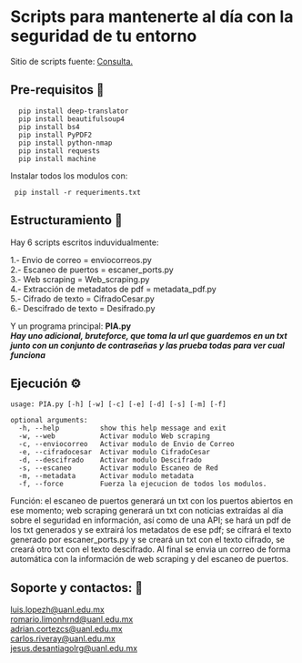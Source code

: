  # Scripts para mantenerte al día con la seguridad de tu entorno
  
Sitio de scripts fuente: [Consulta.](https://github.com/LuisHRNNDZ/Proyecto_final)  

## Pre-requisitos :briefcase:
```
  pip install deep-translator
  pip install beautifulsoup4
  pip install bs4
  pip install PyPDF2
  pip install python-nmap
  pip install requests
  pip install machine
```
Instalar todos los modulos con:   
```
 pip install -r requeriments.txt
```

## Estructuramiento :nut_and_bolt:  

Hay 6 scripts escritos induvidualmente:  

  1.- Envio de correo = enviocorreos.py  
  2.- Escaneo de puertos = escaner_ports.py  
  3.- Web scraping = Web_scraping.py  
  4.- Extracción de metadatos de pdf = metadata_pdf.py  
  5.- Cifrado de texto = CifradoCesar.py  
  6.- Descifrado de texto = Desifrado.py  

Y un programa principal: **PIA.py**  
***Hay uno adicional, bruteforce, que toma la url que guardemos en un txt junto con un conjunto de contraseñas y las prueba todas para ver cual funciona***
## Ejecución :gear:  
```
usage: PIA.py [-h] [-w] [-c] [-e] [-d] [-s] [-m] [-f]

optional arguments:
  -h, --help          show this help message and exit
  -w, --web           Activar modulo Web scraping
  -c, --enviocorreo   Activar modulo de Envio de Correo
  -e, --cifradocesar  Activar modulo CifradoCesar
  -d, --descifrado    Activar modulo Descifrado
  -s, --escaneo       Activar modulo Escaneo de Red
  -m, --metadata      Activar modulo metadata
  -f, --force         Fuerza la ejecucion de todos los modulos.
```
Función: el escaneo de puertos generará un txt con los puertos abiertos en ese momento; web scraping generará un txt con noticias extraídas al día sobre el seguridad en información, así como de una API; se hará un pdf de los txt generados y se extrairá los metadatos de ese pdf; se cifrará el texto generado por escaner_ports.py y se creará un txt con el texto cifrado, se creará otro txt con el texto descifrado. Al final se envia un correo de forma automática con la información de web scraping y del escaneo de puertos.

## Soporte y contactos: :email:
luis.lopezh@uanl.edu.mx  
romario.limonhrnd@uanl.edu.mx  
adrian.cortezcs@uanl.edu.mx  
carlos.riveray@uanl.edu.mx  
jesus.desantiagolrg@uanl.edu.mx  

